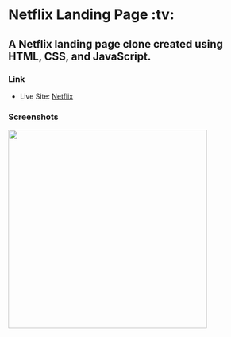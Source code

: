 <h1>Netflix Landing Page :tv:</h1>

<h2>A Netflix landing page clone created using HTML, CSS, and JavaScript.</h2>

<!-- <p>This website is responsive responsive using React. I created this following the tutorial of Brian Design. I updated the images, text, changed the icons, site name, and changed the color scheme of the website. Screenshots of what the website looks like desktop and mobile along with the sidebar in mobile.</p> -->

### Link

- Live Site: [Netflix]()

### Screenshots

<img src="/screenshots/.png" width="400">
